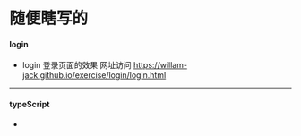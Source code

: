 # 随便瞎写的
#### login
   - login 登录页面的效果 网址访问 https://willam-jack.github.io/exercise/login/login.html
---
#### typeScript
   -